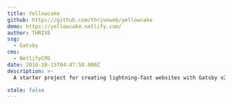 ```yaml
---
title: Yellowcake
github: https://github.com/thriveweb/yellowcake
demo: https://yellowcake.netlify.com/
author: THRIVE
ssg:
  - Gatsby
cms:
  - NetlifyCMS
date: 2018-10-15T04:47:58.000Z
description: >-
  A starter project for creating lightning-fast websites with Gatsby v2 and Netlify-CMS v2 + Uploadcare intergration.

stale: false
---
```

